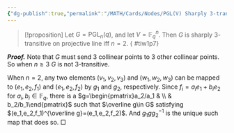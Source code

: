 ```yaml
---
{"dg-publish":true,"permalink":"/MATH/Cards/Nodes/PGL(V) Sharply 3-transitive iff n=2/","dgPassFrontmatter":true}
---
```



> [!proposition]
> Let $G=\mathrm{PGL}_n(q)$, and let $V=\mathbb{F}_q^n$. Then $G$ is sharply $3$-transitive on projective line iff $n=2$.
{ #tiw1p7}


**_Proof._**
Note that $G$ must send $3$ collinear points to $3$ other collinear points. So when $n\geqslant 3$ $G$ is not $3$-transitive.

When $n=2$, any two elements $(v_1,v_2,v_3)$ and $(w_1,w_2,w_3)$ can be mapped to $(e_1,e_2,f_1)$ and $(e_1,e_2,f_2)$ by $g_1$ and $g_2$, respectively. Since $f_i=a_ie_1+b_ie_2$ for $a_i,b_i\in \mathbb{F}_q$, there is a $g=\begin{pmatrix}a_2/a_1 & \\ & b_2/b_1\end{pmatrix}$ such that $\overline g\in G$ satisfying $(e_1,e_2,f_1)^{\overline g}=(e_1,e_2,f_2)$. And $g_1gg_2^{-1}$ is the unique such map that does so.
□
